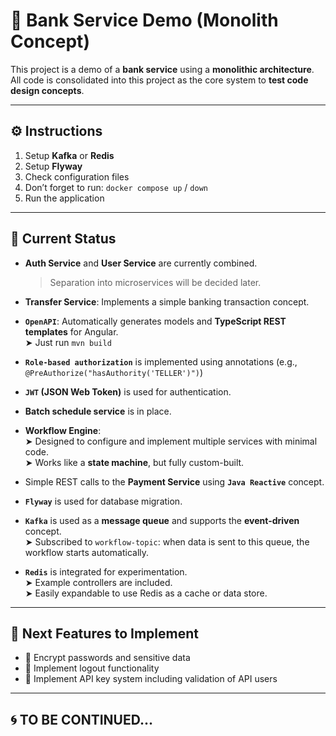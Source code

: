 # 🏦 Bank Service Demo (Monolith Concept)

This project is a demo of a **bank service** using a **monolithic architecture**.  
All code is consolidated into this project as the core system to **test code design concepts**.

---

## ⚙️ Instructions

1. Setup **Kafka** or **Redis**  
2. Setup **Flyway**  
3. Check configuration files  
4. Don’t forget to run: `docker compose up` / `down`  
5. Run the application

---

## 📌 Current Status

- **Auth Service** and **User Service** are currently combined.  
  > Separation into microservices will be decided later.  

- **Transfer Service**: Implements a simple banking transaction concept.

- **`OpenAPI`**: Automatically generates models and **TypeScript REST templates** for Angular.  
  ➤ Just run `mvn build`

- **`Role-based authorization`** is implemented using annotations (e.g., `@PreAuthorize("hasAuthority('TELLER')")`)

- **`JWT` (JSON Web Token)** is used for authentication.

- **Batch schedule service** is in place.

- **Workflow Engine**:  
  ➤ Designed to configure and implement multiple services with minimal code.  
  ➤ Works like a **state machine**, but fully custom-built.

- Simple REST calls to the **Payment Service** using **`Java Reactive`** concept.

- **`Flyway`** is used for database migration.

- **`Kafka`** is used as a **message queue** and supports the **event-driven** concept.  
  ➤ Subscribed to `workflow-topic`: when data is sent to this queue, the workflow starts automatically.

- **`Redis`** is integrated for experimentation.  
  ➤ Example controllers are included.  
  ➤ Easily expandable to use Redis as a cache or data store.

---

## 🔮 Next Features to Implement

- 🔐 Encrypt passwords and sensitive data  
- 🚪 Implement logout functionality  
- 🔑 Implement API key system including validation of API users

---

## 🌀 TO BE CONTINUED...

